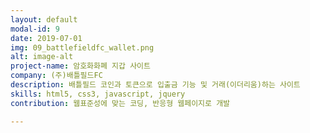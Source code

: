 ```yaml
---
layout: default
modal-id: 9
date: 2019-07-01
img: 09_battlefieldfc_wallet.png
alt: image-alt
project-name: 암호화화폐 지갑 사이트
company: (주)배틀필드FC
description: 배틀필드 코인과 토큰으로 입출금 기능 및 거래(이더리움)하는 사이트
skills: html5, css3, javascript, jquery
contribution: 웹표준성에 맞는 코딩, 반응형 웹페이지로 개발

---
```

